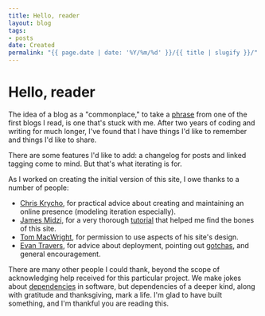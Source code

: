 ```yaml
---
title: Hello, reader
layout: blog
tags: 
- posts
date: Created
permalink: "{{ page.date | date: '%Y/%m/%d' }}/{{ title | slugify }}/"
---
```


# Hello, reader

The idea of a blog as a "commonplace," to take a [phrase](https://web.archive.org/web/20111228170618/https://dgmyers.blogspot.com/2009/02/foxs-apology.html) from one of the first blogs I read, is one that's stuck with me. After two years of coding and writing for much longer, I've found that I have things I'd like to remember and things I'd like to share. 

There are some features I'd like to add: a changelog for posts and linked tagging come to mind. But that's what iterating is for.

As I worked on creating the initial version of this site, I owe thanks to a number of people:
- [Chris Krycho](https://v5.chriskrycho.com/), for practical advice about creating and maintaining an online presence (modeling iteration especially).
- [James Midzi](https://github.com/Psypher1/), for a very thorough [tutorial](https://dev.to/psypher1/series/18202) that helped me find the bones of this site.
- [Tom MacWright](https://macwright.com/about/), for permission to use aspects of his site's design. 
- [Evan Travers](https://evantravers.com/), for advice about deployment, pointing out [gotchas](https://evantravers.com/articles/2022/04/20/frustrated-with-11ty/), and general encouragement.

There are many other people I could thank, beyond the scope of acknowledging help received for this particular project. We make jokes about [dependencies](https://xkcd.com/2347/) in software, but dependencies of a deeper kind, along with gratitude and thanksgiving, mark a life. I'm glad to have built something, and I'm thankful you are reading this.